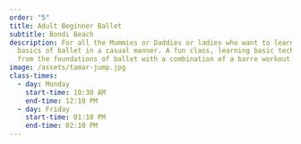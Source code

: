 ```yaml
---
order: "5"
title: Adult Beginner Ballet
subtitle: Bondi Beach
description: For all the Mummies or Daddies or ladies who want to learn the
  basics of ballet in a casual manner. A fun class, learning basic technique
  from the foundations of ballet with a combination of a barre workout.
image: /assets/tamar-jump.jpg
class-times:
  - day: Monday
    start-time: 10:30 AM
    end-time: 12:10 PM
  - day: Friday
    start-time: 01:10 PM
    end-time: 02:10 PM
---
```

